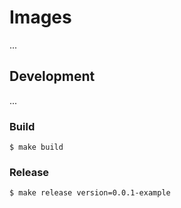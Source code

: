 # Images

...

## Development

...

### Build

```
$ make build
```

### Release

```
$ make release version=0.0.1-example
```
